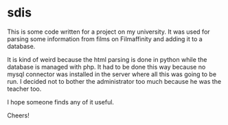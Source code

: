 # sdis
This is some code written for a project on my university. 
It was used for parsing some information from films on Filmaffinity and adding it to a database.

It is kind of weird because the html parsing is done in python while the database is managed with php. It had to be done this way because no mysql connector was installed in the server where all this was going to be run. I decided not to bother the administrator too much because he was the teacher too.

I hope someone finds any of it useful.

Cheers!
